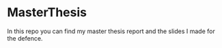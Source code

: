 # MasterThesis
In this repo you can find my master thesis report and the slides I made for the defence. 
